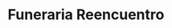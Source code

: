 ---
title: "Funeraria Reencuentro"
url: /barrio-santa-ana/funeraria-reencuentro/
shop: Bestattungen
---